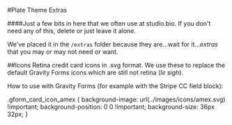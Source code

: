 #Plate Theme Extras

####Just a few bits in here that we often use at studio.bio. If you don't need any of this, delete or just leave it alone. 

We've placed it in the `/extras` folder because they are...wait for it...*extras* that you may or may not need or want. 

##Icons
Retina credit card icons in .svg format. We use these to replace the default Gravity Forms icons which are still not retina (*le sigh*).

How to use with Gravity Forms (for example with the Stripe CC field block):

.gform_card_icon_amex {
	background-image: url(../images/icons/amex.svg) !important;
	background-position: 0 0 !important;
	background-size: 36px 32px;
}
